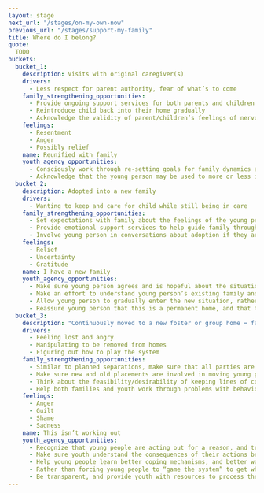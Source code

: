 ```yaml
---
layout: stage
next_url: "/stages/on-my-own-now"
previous_url: "/stages/support-my-family"
title: Where do I belong?
quote:
  TODO
buckets:
  bucket_1:
    description: Visits with original caregiver(s)
    drivers:
      - Less respect for parent authority, fear of what’s to come
    family_strengthening_opportunities:
      - Provide ongoing support services for both parents and children to work through their feelings about being back together
      - Reintroduce child back into their home gradually
      - Acknowledge the validity of parent/children’s feelings of nervousness, fear, resentment etc.
    feelings:
      - Resentment
      - Anger
      - Possibly relief
    name: Reunified with family
    youth_agency_opportunities:
      - Consciously work through re-setting goals for family dynamics and expectations
      - Acknowledge that the young person may be used to more or less independence and negotiate accordingly
  bucket_2:
    description: Adopted into a new family
    drivers:
      - Wanting to keep and care for child while still being in care
    family_strengthening_opportunities:
      - Set expectations with family about the feelings of the young person, not to expect too much at once, and that this is not a decision you can go back on
      - Provide emotional support services to help guide family through new dynamics, and conflicts that may arise
      - Involve young person in conversations about adoption if they are old enough
    feelings:
      - Relief
      - Uncertainty
      - Gratitude
    name: I have a new family
    youth_agency_opportunities:
      - Make sure young person agrees and is hopeful about the situation
      - Make an effort to understand young person’s existing family and close relationships, and how these might affect or interact with a new family relationship
      - Allow young person to gradually enter the new situation, rather than throwing them into a new place
      - Reassure young person that this is a permanent home, and that they will find stability and support
  bucket_3:
    description: "Continuously moved to a new foster or group home = failure of system to achieve permanency"
    drivers:
      - Feeling lost and angry
      - Manipulating to be removed from homes
      - Figuring out how to play the system
    family_strengthening_opportunities:
      - Similar to planned separations, make sure that all parties are aware that a re-placement could occur if solutions aren’t found, and the consequences are clear
      - Make sure new and old placements are involved in moving young people
      - Think about the feasibility/desirability of keeping lines of communication open post-separation
      - Help both families and youth work through problems with behavior, punishment, trauma processing together
    feelings:
      - Anger
      - Guilt
      - Shame
      - Sadness
    name: This isn’t working out
    youth_agency_opportunities:
      - Recognize that young people are acting out for a reason, and try and understand why
      - Make sure youth understand the consequences of their actions beyond the immediate removal
      - Help young people learn better coping mechanisms, and better ways of communicating their needs
      - Rather than forcing young people to “game the system” to get what they want, build in opportunities for them to make their feelings and desires clear early on so that moves can be avoided
      - Be transparent, and provide youth with resources to process the situation and their feelings when a removal does occur
---
```



